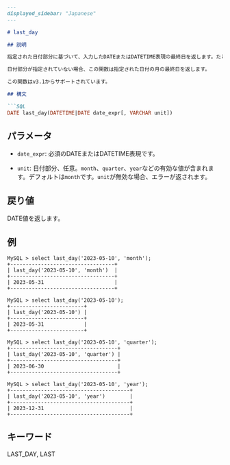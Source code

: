 ```markdown
---
displayed_sidebar: "Japanese"
---

# last_day

## 説明

指定された日付部分に基づいて、入力したDATEまたはDATETIME表現の最終日を返します。たとえば、`last_day('2023-05-10', 'month')`は'2023-05-10'が含まれる月の最終日を返します。

日付部分が指定されていない場合、この関数は指定された日付の月の最終日を返します。

この関数はv3.1からサポートされています。

## 構文

```SQL
DATE last_day(DATETIME|DATE date_expr[, VARCHAR unit])
```

## パラメータ

- `date_expr`: 必須のDATEまたはDATETIME表現です。

- `unit`: 日付部分、任意。`month`、`quarter`、`year`などの有効な値が含まれます。デフォルトは`month`です。`unit`が無効な場合、エラーが返されます。

## 戻り値

DATE値を返します。

## 例

```Plain
MySQL > select last_day('2023-05-10', 'month');
+----------------------------------+
| last_day('2023-05-10', 'month')  |
+----------------------------------+
| 2023-05-31                       |
+----------------------------------+

MySQL > select last_day('2023-05-10');
+------------------------+
| last_day('2023-05-10') |
+------------------------+
| 2023-05-31             |
+------------------------+

MySQL > select last_day('2023-05-10', 'quarter');
+-----------------------------------+
| last_day('2023-05-10', 'quarter') |
+-----------------------------------+
| 2023-06-30                        |
+-----------------------------------+

MySQL > select last_day('2023-05-10', 'year');
+---------------------------------------+
| last_day('2023-05-10', 'year')        |
+---------------------------------------+
| 2023-12-31                            |
+---------------------------------------+
```

## キーワード

LAST_DAY, LAST
```